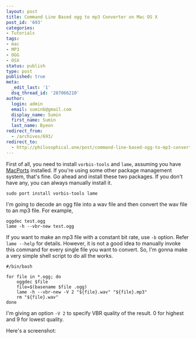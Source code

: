 ```yaml
---
layout: post
title: Command Line Based ogg to mp3 Converter on Mac OS X
post_id: '693'
categories:
- Tutorials
tags:
- mac
- MP3
- OGG
- OSX
status: publish
type: post
published: true
meta:
  _edit_last: '1'
  dsq_thread_id: '287066210'
author:
  login: admin
  email: suminb@gmail.com
  display_name: Sumin
  first_name: Sumin
  last_name: Byeon
redirect_from:
  - /archives/693/
redirect_to:
  - http://philosophical.one/post/command-line-based-ogg-to-mp3-converter-on-mac-os-x
---
```

First of all, you need to install `vorbis-tools` and `lame`, assuming you have [MacPorts](http://www.macports.org/) installed. If you're using some other package management system, that's fine. Go ahead and install these two packages. If you don't have any, you can always manually install it.

	sudo port install vorbis-tools lame

I'm going to decode an ogg file into a wav file and then convert the wav file to an mp3 file. For example,

	oggdec test.ogg
	lame -h --vbr-new test.ogg

If you want to make an mp3 file with a constant bit rate, use `-b` option. Refer `lame --help` for details. However, it is not a good idea to manually invoke this command for every single file you want to convert. So, I'm gonna make a very simple shell script to do all the works.

	#/bin/bash

	for file in *.ogg; do
		oggdec $file
		file=$(basename $file .ogg)
		lame -h --vbr-new -V 2 "${file}.wav" "${file}.mp3"
		rm "${file}.wav"
	done

I'm giving an option `-V 2` to specify VBR quality of the result. 0 for highest and 9 for lowest quality.

Here's a screenshot:

<a href="http://gallery.sumin.us/v/screenshots/general/ogg_to_mp3.png.html"><img src="http://gallery.sumin.us/d/463-1/ogg_to_mp3.png" alt="" class="aligncenter" /></a>

